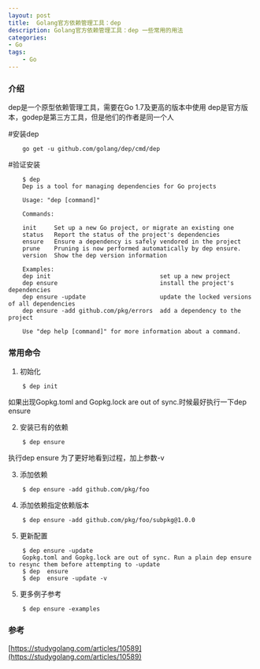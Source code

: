 ```yaml
---
layout: post
title:  Golang官方依赖管理工具：dep
description: Golang官方依赖管理工具：dep 一些常用的用法
categories:
- Go 
tags:
    - Go
---
```


### 介绍
dep是一个原型依赖管理工具，需要在Go 1.7及更高的版本中使用
dep是官方版本，godep是第三方工具，但是他们的作者是同一个人

#安装dep
```
    go get -u github.com/golang/dep/cmd/dep
```
#验证安装
```
    $ dep
    Dep is a tool for managing dependencies for Go projects
    
    Usage: "dep [command]"
    
    Commands:
    
    init     Set up a new Go project, or migrate an existing one
    status   Report the status of the project's dependencies
    ensure   Ensure a dependency is safely vendored in the project
    prune    Pruning is now performed automatically by dep ensure.
    version  Show the dep version information
    
    Examples:
    dep init                               set up a new project
    dep ensure                             install the project's dependencies
    dep ensure -update                     update the locked versions of all dependencies
    dep ensure -add github.com/pkg/errors  add a dependency to the project
    
    Use "dep help [command]" for more information about a command.
```

### 常用命令

1. 初始化
```
    $ dep init
```
如果出现Gopkg.toml and Gopkg.lock are out of sync.时候最好执行一下dep ensure

2. 安装已有的依赖
```
    $ dep ensure
```
执行dep ensure 为了更好地看到过程，加上参数-v

3. 添加依赖
```
    $ dep ensure -add github.com/pkg/foo
```

4. 添加依赖指定依赖版本
```
    $ dep ensure -add github.com/pkg/foo/subpkg@1.0.0 
```

5. 更新配置
```
    $ dep ensure -update
    Gopkg.toml and Gopkg.lock are out of sync. Run a plain dep ensure to resync them before attempting to -update
    $ dep  ensure 
    $ dep  ensure -update -v
```

5. 更多例子参考
```
    $ dep ensure -examples
```

### 参考
[https://studygolang.com/articles/10589](https://studygolang.com/articles/10589)

